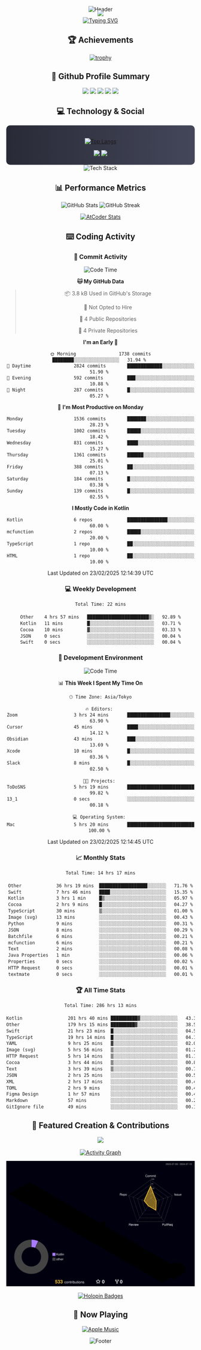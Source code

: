 <div align="center">
  
![Header](https://capsule-render.vercel.app/api?type=waving&color=gradient&customColorList=12&height=300&section=header&text=Welcome%20to%20Batapii's%20Universe&fontSize=50&animation=fadeIn&fontAlignY=40&desc=Android%20Developer%20|%20Kotlin%20LOVE%20)

<div style="margin-top: -20px;">
  <img src="https://readme-typing-svg.herokuapp.com/?lines=Crafting+Android+Experiences;Building+Tomorrow's+Apps+Today;Always+Learning,+Always+Growing&font=Fira%20Code&center=true&width=440&height=45&color=f75c7e&vCenter=true&size=22&pause=1000">
</div>

<a href="https://git.io/typing-svg">
  <img src="https://readme-typing-svg.demolab.com?font=Fira+Code&weight=600&size=28&duration=4000&pause=1000&center=true&vCenter=true&width=800&lines=Hey+there!+I'm+Batapii+%F0%9F%91%8B;Android+Developer+from+Japan+%F0%9F%87%AF%F0%9F%87%B5" alt="Typing SVG" />
</a>

## 🏆 Achievements

[![trophy](https://github-profile-trophy.vercel.app/?username=batapii&theme=onestar&no-frame=true&no-bg=true&column=8&rank=SECRET,SSS,SS,S,AAA,AA,A,B,C,?&margin-w=10&margin-h=10)](https://github.com/ryo-ma/github-profile-trophy)

## 🎯 Github Profile Summary

<div align="center">
  <img src="http://github-profile-summary-cards.vercel.app/api/cards/profile-details?username=batapii&theme=radical" />
  <img src="http://github-profile-summary-cards.vercel.app/api/cards/repos-per-language?username=batapii&theme=radical" />
  <img src="http://github-profile-summary-cards.vercel.app/api/cards/most-commit-language?username=batapii&theme=radical" />
  <img src="http://github-profile-summary-cards.vercel.app/api/cards/stats?username=batapii&theme=radical" />
  <img src="http://github-profile-summary-cards.vercel.app/api/cards/productive-time?username=batapii&theme=radical" />
</div>

## 💻 Technology & Social

<div align="center" style="background: linear-gradient(to right, #282A36, #44475A); padding: 20px; border-radius: 10px;">

[![Top Langs](https://github-readme-stats.vercel.app/api/top-langs/?username=batapii
)](https://github.com/anuraghazra/github-readme-stats)

<div style="margin-top: 15px">
<a href="https://github.com/batapii"><img src="https://img.shields.io/github/followers/batapii?style=for-the-badge&logo=github&label=Follow&color=ff6e96&labelColor=282A36"/></a>
<a href="https://twitter.com/batapii3939"><img src="https://img.shields.io/twitter/follow/batapii?style=for-the-badge&logo=twitter&color=1DA1F2&labelColor=282A36&label= Twitter"/></a>
</div>

</div>

<div align="center">
<img src="https://github-readme-tech-stack.vercel.app/api/cards?title=Tech+Stack&align=center&titleAlign=center&fontSize=20&lineHeight=10&lineCount=4&theme=github_dark&width=800&bg=%230D1117&badge=%23161B22&border=%2321262D&titleColor=%2358A6FF&line1=kotlin%2Ckotlin%2C0095D5%3Bandroid%2Candroid%2C00ff00%3Bjetpackcompose%2Cjetpack%2C4285F4%3B&line2=swift%2Cswift%2CFA7343%3Bfirebase%2Cfirebase%2CFFCA28%3Bgithub%2Cgithub%2C181717%3B&line3=typescript%2Ctypescript%2C3178C6%3Bgraphql%2Cgraphql%2CE10098%3Bsupabase%2Csupabase%2C3FCF8E%3B&line4=gradle%2Cgradle%2C02303A%3Bgitkraken%2Cgitkraken%2C179287%3Bpostman%2Cpostman%2CFF6C37%3B" alt="Tech Stack" />
</div>



## 📊 Performance Metrics

<div align="center">

![GitHub Stats](https://github-readme-stats.vercel.app/api?username=batapii&show_icons=true&theme=radical&hide_border=true&bg_color=0D1117)
![GitHub Streak](https://github-readme-streak-stats.herokuapp.com/?user=batapii&theme=radical&hide_border=true&background=0D1117)

[![AtCoder Stats](https://atcoder-readme-stats.vercel.app/stats/batapii3939?theme=dark&show_history=5&width=495)](https://github.com/iwbc-mzk/atcoder-readme-stats)

</div>

## ⌨️ Coding Activity

### 🌟 Commit Activity
<!--START_SECTION:commit-stats-->
![Code Time](http://img.shields.io/badge/Code%20Time-466%20hrs%2047%20mins-blue)

**🐱 My GitHub Data** 

> 📦 3.8 kB Used in GitHub's Storage 
 > 
> 🚫 Not Opted to Hire
 > 
> 📜 4 Public Repositories 
 > 
> 🔑 4 Private Repositories 
 > 
**I'm an Early 🐤** 

```text
🌞 Morning                1738 commits        ████████░░░░░░░░░░░░░░░░░   31.94 % 
🌆 Daytime                2824 commits        █████████████░░░░░░░░░░░░   51.90 % 
🌃 Evening                592 commits         ███░░░░░░░░░░░░░░░░░░░░░░   10.88 % 
🌙 Night                  287 commits         █░░░░░░░░░░░░░░░░░░░░░░░░   05.27 % 
```
📅 **I'm Most Productive on Monday** 

```text
Monday                   1536 commits        ███████░░░░░░░░░░░░░░░░░░   28.23 % 
Tuesday                  1002 commits        █████░░░░░░░░░░░░░░░░░░░░   18.42 % 
Wednesday                831 commits         ████░░░░░░░░░░░░░░░░░░░░░   15.27 % 
Thursday                 1361 commits        ██████░░░░░░░░░░░░░░░░░░░   25.01 % 
Friday                   388 commits         ██░░░░░░░░░░░░░░░░░░░░░░░   07.13 % 
Saturday                 184 commits         █░░░░░░░░░░░░░░░░░░░░░░░░   03.38 % 
Sunday                   139 commits         █░░░░░░░░░░░░░░░░░░░░░░░░   02.55 % 
```


**I Mostly Code in Kotlin** 

```text
Kotlin                   6 repos             ███████████████░░░░░░░░░░   60.00 % 
mcfunction               2 repos             █████░░░░░░░░░░░░░░░░░░░░   20.00 % 
TypeScript               1 repo              ██░░░░░░░░░░░░░░░░░░░░░░░   10.00 % 
HTML                     1 repo              ██░░░░░░░░░░░░░░░░░░░░░░░   10.00 % 
```




 Last Updated on 23/02/2025 12:14:39 UTC
<!--END_SECTION:commit-stats-->

### 💻 Weekly Development
<!--START_SECTION:wakatime-->

```txt
Total Time: 22 mins

Other    4 hrs 57 mins   ███████████████████████▒░   92.89 %
Kotlin   11 mins         █░░░░░░░░░░░░░░░░░░░░░░░░   03.71 %
Cocoa    10 mins         ▓░░░░░░░░░░░░░░░░░░░░░░░░   03.33 %
JSON     0 secs          ░░░░░░░░░░░░░░░░░░░░░░░░░   00.04 %
Swift    0 secs          ░░░░░░░░░░░░░░░░░░░░░░░░░   00.04 %
```

<!--END_SECTION:wakatime-->

### 🔨 Development Environment
<!--START_SECTION:dev-stats-->
![Code Time](http://img.shields.io/badge/Code%20Time-466%20hrs%2047%20mins-blue)

📊 **This Week I Spent My Time On** 

```text
🕑︎ Time Zone: Asia/Tokyo

🔥 Editors: 
Zoom                     3 hrs 24 mins       ████████████████░░░░░░░░░   63.90 % 
Cursor                   45 mins             ████░░░░░░░░░░░░░░░░░░░░░   14.12 % 
Obsidian                 43 mins             ███░░░░░░░░░░░░░░░░░░░░░░   13.69 % 
Xcode                    10 mins             █░░░░░░░░░░░░░░░░░░░░░░░░   03.36 % 
Slack                    8 mins              █░░░░░░░░░░░░░░░░░░░░░░░░   02.50 % 

🐱‍💻 Projects: 
ToDoSNS                  5 hrs 19 mins       █████████████████████████   99.82 % 
13_1                     0 secs              ░░░░░░░░░░░░░░░░░░░░░░░░░   00.18 % 

💻 Operating System: 
Mac                      5 hrs 20 mins       █████████████████████████   100.00 % 
```


 Last Updated on 23/02/2025 12:14:45 UTC
<!--END_SECTION:dev-stats-->

### 📈 Monthly Stats
<!--START_SECTION:wakamonth-->

```txt
Total Time: 14 hrs 17 mins

Other             36 hrs 19 mins  ██████████████████░░░░░░░   71.76 %
Swift             7 hrs 46 mins   ████░░░░░░░░░░░░░░░░░░░░░   15.35 %
Kotlin            3 hrs 1 min     █▒░░░░░░░░░░░░░░░░░░░░░░░   05.97 %
Cocoa             2 hrs 9 mins    █░░░░░░░░░░░░░░░░░░░░░░░░   04.27 %
TypeScript        30 mins         ▒░░░░░░░░░░░░░░░░░░░░░░░░   01.00 %
Image (svg)       13 mins         ░░░░░░░░░░░░░░░░░░░░░░░░░   00.43 %
Python            9 mins          ░░░░░░░░░░░░░░░░░░░░░░░░░   00.31 %
JSON              8 mins          ░░░░░░░░░░░░░░░░░░░░░░░░░   00.29 %
Batchfile         6 mins          ░░░░░░░░░░░░░░░░░░░░░░░░░   00.21 %
mcfunction        6 mins          ░░░░░░░░░░░░░░░░░░░░░░░░░   00.21 %
Text              2 mins          ░░░░░░░░░░░░░░░░░░░░░░░░░   00.08 %
Java Properties   1 min           ░░░░░░░░░░░░░░░░░░░░░░░░░   00.06 %
Properties        0 secs          ░░░░░░░░░░░░░░░░░░░░░░░░░   00.02 %
HTTP Request      0 secs          ░░░░░░░░░░░░░░░░░░░░░░░░░   00.01 %
textmate          0 secs          ░░░░░░░░░░░░░░░░░░░░░░░░░   00.01 %
```

<!--END_SECTION:wakamonth-->

### 🏆 All Time Stats
<!--START_SECTION:wakaalltime-->

```txt
Total Time: 286 hrs 13 mins

Kotlin                 201 hrs 40 mins ██████████▓░░░░░░░░░░░░░░   43.33 %
Other                  179 hrs 15 mins █████████▓░░░░░░░░░░░░░░░   38.51 %
Swift                  21 hrs 23 mins  █░░░░░░░░░░░░░░░░░░░░░░░░   04.59 %
TypeScript             19 hrs 14 mins  █░░░░░░░░░░░░░░░░░░░░░░░░   04.13 %
YAML                   9 hrs 25 mins   ▓░░░░░░░░░░░░░░░░░░░░░░░░   02.02 %
Image (svg)            5 hrs 56 mins   ▒░░░░░░░░░░░░░░░░░░░░░░░░   01.28 %
HTTP Request           5 hrs 14 mins   ▒░░░░░░░░░░░░░░░░░░░░░░░░   01.13 %
Cocoa                  3 hrs 44 mins   ▒░░░░░░░░░░░░░░░░░░░░░░░░   00.81 %
Text                   3 hrs 39 mins   ▒░░░░░░░░░░░░░░░░░░░░░░░░   00.78 %
JSON                   2 hrs 25 mins   ░░░░░░░░░░░░░░░░░░░░░░░░░   00.52 %
XML                    2 hrs 17 mins   ░░░░░░░░░░░░░░░░░░░░░░░░░   00.49 %
TOML                   2 hrs 9 mins    ░░░░░░░░░░░░░░░░░░░░░░░░░   00.46 %
Figma Design           1 hr 57 mins    ░░░░░░░░░░░░░░░░░░░░░░░░░   00.42 %
Markdown               57 mins         ░░░░░░░░░░░░░░░░░░░░░░░░░   00.20 %
GitIgnore file         49 mins         ░░░░░░░░░░░░░░░░░░░░░░░░░   00.18 %
```

<!--END_SECTION:wakaalltime-->


## 🌟 Featured Creation & Contributions

<div align="center">
  <a href="https://github.com/batapii/ToDoSNS">
    <img src="https://github-readme-stats.vercel.app/api/pin/?username=batapii&repo=ToDoSNS&theme=radical&hide_border=true&bg_color=0D1117" />
  </a>

[![Activity Graph](https://github-readme-activity-graph.vercel.app/graph?username=batapii&custom_title=Contribution%20Graph&hide_border=true&theme=radical&bg_color=0D1117)](https://github.com/ashutosh00710/github-readme-activity-graph)

![3D Contrib](./profile-3d-contrib/profile-night-rainbow.svg)

[![Holopin Badges](https://holopin.me/batapii)](https://holopin.io/@batapii)

</div>

## 🎵 Now Playing

<div align="center">
  
[![Apple Music](https://music-profile.rayriffy.com/theme/dark.svg?uid=001005.6598667d2ffd4a10a4f429edd0ba24c4.1156)](https://github.com/rayriffy/apple-music-github-profile)

</div>

![Footer](https://capsule-render.vercel.app/api?type=waving&color=gradient&customColorList=12&height=100&section=footer)

</div>
